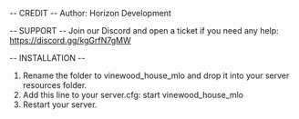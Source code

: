-- CREDIT -- 
Author: Horizon Development

-- SUPPORT --
Join our Discord and open a ticket if you need any help: https://discord.gg/kgGrfN7gMW

-- INSTALLATION --
1. Rename the folder to vinewood_house_mlo and drop it into your server resources folder.
2. Add this line to your server.cfg:
	start vinewood_house_mlo
3. Restart your server.
